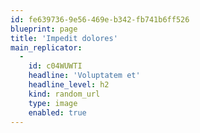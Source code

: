 ```yaml
---
id: fe639736-9e56-469e-b342-fb741b6ff526
blueprint: page
title: 'Impedit dolores'
main_replicator:
  -
    id: c04WUWTI
    headline: 'Voluptatem et'
    headline_level: h2
    kind: random_url
    type: image
    enabled: true
---
```

